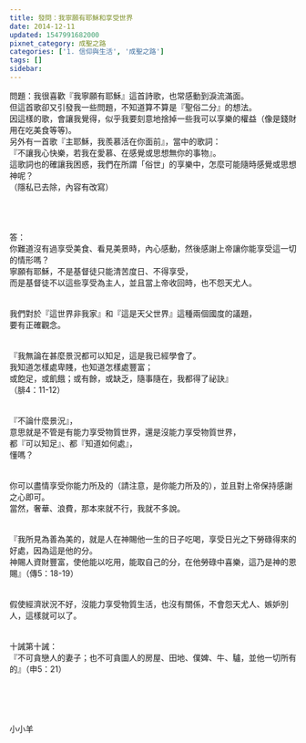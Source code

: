 ```yaml
---
title: 發問：我寧願有耶穌和享受世界
date: 2014-12-11
updated: 1547991682000
pixnet_category: 成聖之路
categories: ['1. 信仰與生活', '成聖之路']
tags: []
sidebar: 
---
```


<p>問題：我很喜歡『我寧願有耶穌』這首詩歌，也常感動到淚流滿面。<br/>但這首歌卻又引發我一些問題，不知道算不算是『聖俗二分』的想法。<br/>因這樣的歌，會讓我覺得，似乎我要刻意地捨掉一些我可以享樂的權益（像是錢財用在吃美食等等)。 <br/>另外有一首歌『主耶穌，我羨慕活在你面前』，當中的歌詞：<br/>『不讓我心快樂，若我在愛慕、在感覺或思想無你的事物』。<br/>這歌詞也的確讓我困惑，我們在所謂「俗世」的享樂中，怎麼可能隨時感覺或思想神呢？<br/>（隱私已去除，內容有改寫）<br/><!--more--> <br/><br/><br/><br/>答：<br/>你難道沒有過享受美食、看見美景時，內心感動，然後感謝上帝讓你能享受這一切的情形嗎？<br/>寧願有耶穌，不是基督徒只能清苦度日、不得享受，<br/>而是基督徒不以這些享受為主人，並且當上帝收回時，也不怨天尤人。<br/><br/><br/>我們對於『這世界非我家』和『這是天父世界』這種兩個國度的議題，<br/>要有正確觀念。<br/><br/><br/>『我無論在甚麼景況都可以知足，這是我已經學會了。<br/>我知道怎樣處卑賤，也知道怎樣處豐富；<br/>或飽足，或飢餓；或有餘，或缺乏，隨事隨在，我都得了祕訣』<br/>（腓4：11-12）<br/><br/> <br/>『不論什麼景況』，<br/>意思就是不管是有能力享受物質世界，還是沒能力享受物質世界，<br/>都『可以知足』、都『知道如何處』，<br/>懂嗎？<br/><br/> <br/>你可以盡情享受你能力所及的（請注意，是你能力所及的），並且對上帝保持感謝之心即可。<br/>當然，奢華、浪費，那本來就不行，我就不多說。<br/><br/><br/>『我所見為善為美的，就是人在神賜他一生的日子吃喝，享受日光之下勞碌得來的好處，因為這是他的分。<br/>神賜人資財豐富，使他能以吃用，能取自己的分，在他勞碌中喜樂，這乃是神的恩賜』（傳5：18-19）<br/><br/><br/>假使經濟狀況不好，沒能力享受物質生活，也沒有關係，不會怨天尤人、嫉妒別人，這樣就可以了。<br/><br/><br/>十誡第十誡：<br/>『不可貪戀人的妻子；也不可貪圖人的房屋、田地、僕婢、牛、驢，並他一切所有的』（申5：21）<br/><br/> <br/> <br/><br/><br/>小小羊<br/><br/><br/><br/><br/><br/><br/>
</p>